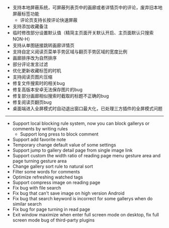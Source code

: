 - 支持本地屏蔽系统，可屏蔽列表页中的画廊或者详情页中的评论，废弃旧本地屏蔽标签功能
  - 评论页支持长按评论快速屏蔽
- 支持添加收藏备注
- 临时修改部分设置默认值（精简主页面开关默认开启、主页面默认只搜索NON-H）
- 支持从单图链接跳转画廊详情页
- 支持自定义阅读页菜单手势区域与翻页手势区域的宽度比例
- 画廊排序改为自然排序
- 部分评论发言过滤
- 优化更新收藏标签的时机
- 支持阅读页图片压缩
- 修复文件搜索时的相关bug
- 修复高版本安卓无法保存图片的bug
- 修复部分画廊相似搜索时截取的标题不正确的bug
- 修复阅读页翻页bug
- 桌面端进入全屏模式时自动退出窗口最大化，已处理三方插件的全屏模式问题

------------------------------------------------------------------------------------------

- Support local blocking rule system, now you can block gallerys or comments by writing rules
  - Support long press to block comment
- Support add favorite note
- Temporary change default value of some settings
- Support jump to gallery detail page from single image link
- Support custom the width ratio of reading page menu gesture area and page turning gesture area
- Change gallery sort rule to natural sort
- Filter some words for comments
- Optimize refreshing watched tags
- Support compress image on reading page
- Fix bug with file search
- Fix bug that can't save image on high version Android
- Fix bug that search keyword is incorrect for some gallerys when do similar search
- Fix bug for page turning in read page
- Exit window maximize when enter full screen mode on desktop, fix full screen mode bug of third-party plugins